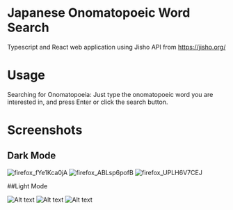 # Japanese Onomatopoeic Word Search

Typescript and React web application using Jisho API from https://jisho.org/

# Usage

 Searching for Onomatopoeia: Just type the onomatopoeic word you are interested in, and press Enter or click the search button.
 
# Screenshots
## Dark Mode
![firefox_fYe1Kca0jA](https://user-images.githubusercontent.com/17448534/277605397-f92a08d7-901c-47b9-83ce-76875a245519.jpg)
![firefox_ABLsp6pofB](https://user-images.githubusercontent.com/17448534/277605402-e4ed8767-a806-43bb-bd0e-9f37215b492d.jpg)
![firefox_UPLH6V7CEJ](https://user-images.githubusercontent.com/17448534/277605387-b75643dd-a687-47dc-b8b5-c58d56026d9d.jpg)

##Light Mode

![Alt text](https://user-images.githubusercontent.com/17448534/277605613-cf688916-6531-442b-ba4f-ceba8774e3b2.jpg)
![Alt text](https://user-images.githubusercontent.com/17448534/277605504-b73a19d0-f31b-49dd-af94-fb6f35954992.jpg)
![Alt text](https://user-images.githubusercontent.com/17448534/277605649-4b1357ac-b9eb-4ed8-87af-750f9cbc7e64.jpg)


